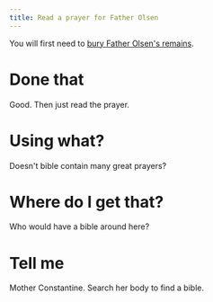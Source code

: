 ```yaml
---
title: Read a prayer for Father Olsen
---
```


You will first need to [bury Father Olsen's remains](010-bury-remains.md).

# Done that
Good. Then just read the prayer.

# Using what?
Doesn't bible contain many great prayers?

# Where do I get that?
Who would have a bible around here?

# Tell me
Mother Constantine. Search her body to find a bible.
